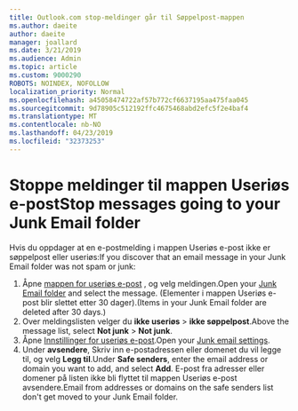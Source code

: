 ```yaml
---
title: Outlook.com stop-meldinger går til Søppelpost-mappen
ms.author: daeite
author: daeite
manager: joallard
ms.date: 3/21/2019
ms.audience: Admin
ms.topic: article
ms.custom: 9000290
ROBOTS: NOINDEX, NOFOLLOW
localization_priority: Normal
ms.openlocfilehash: a45058474722af57b772cf6637195aa475faa045
ms.sourcegitcommit: 9d78905c512192ffc4675468abd2efc5f2e4baf4
ms.translationtype: MT
ms.contentlocale: nb-NO
ms.lasthandoff: 04/23/2019
ms.locfileid: "32373253"
---
```

# <a name="stop-messages-going-to-your-junk-email-folder"></a><span data-ttu-id="22d78-102">Stoppe meldinger til mappen Useriøs e-post</span><span class="sxs-lookup"><span data-stu-id="22d78-102">Stop messages going to your Junk Email folder</span></span>

<span data-ttu-id="22d78-103">Hvis du oppdager at en e-postmelding i mappen Useriøs e-post ikke er søppelpost eller useriøs:</span><span class="sxs-lookup"><span data-stu-id="22d78-103">If you discover that an email message in your Junk Email folder was not spam or junk:</span></span>

1. <span data-ttu-id="22d78-104">Åpne [mappen for useriøs e-post](https://outlook.live.com/mail/junkemail) , og velg meldingen.</span><span class="sxs-lookup"><span data-stu-id="22d78-104">Open your [Junk Email folder](https://outlook.live.com/mail/junkemail) and select the message.</span></span> <span data-ttu-id="22d78-105">(Elementer i mappen Useriøs e-post blir slettet etter 30 dager).</span><span class="sxs-lookup"><span data-stu-id="22d78-105">(Items in your Junk Email folder are deleted after 30 days.)</span></span>
1. <span data-ttu-id="22d78-106">Over meldingslisten velger du **ikke useriøs** > **ikke søppelpost**.</span><span class="sxs-lookup"><span data-stu-id="22d78-106">Above the message list, select **Not junk** > **Not junk**.</span></span>
1. <span data-ttu-id="22d78-107">Åpne [Innstillinger for useriøs e-post](https://go.microsoft.com/fwlink/?linkid=2035804).</span><span class="sxs-lookup"><span data-stu-id="22d78-107">Open your [Junk email settings](https://go.microsoft.com/fwlink/?linkid=2035804).</span></span>
1. <span data-ttu-id="22d78-108">Under **avsendere**, Skriv inn e-postadressen eller domenet du vil legge til, og velg **Legg til**.</span><span class="sxs-lookup"><span data-stu-id="22d78-108">Under **Safe senders**, enter the email address or domain you want to add, and select **Add**.</span></span> <span data-ttu-id="22d78-109">E-post fra adresser eller domener på listen ikke bli flyttet til mappen Useriøs e-post avsendere.</span><span class="sxs-lookup"><span data-stu-id="22d78-109">Email from addresses or domains on the safe senders list don't get moved to your Junk Email folder.</span></span>